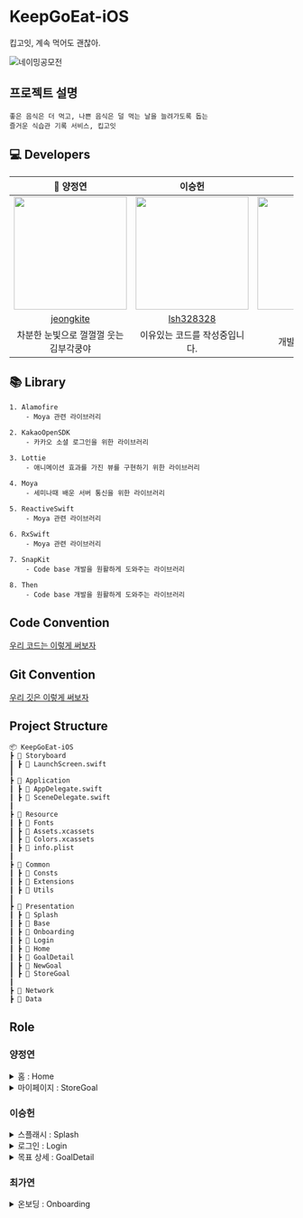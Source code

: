 # KeepGoEat-iOS
킵고잇, 계속 먹어도 괜찮아.

![네이밍공모전](https://user-images.githubusercontent.com/75439868/209621755-9604686a-b3c3-4d21-b593-51be07a5f0df.png)

## 프로젝트 설명
~~~
좋은 음식은 더 먹고, 나쁜 음식은 덜 먹는 날을 늘려가도록 돕는
즐거운 식습관 기록 서비스, 킵고잇
~~~

## 💻 Developers
|                                            👑 양정연                                              |                                               이승헌                                               |                                               최가연                                               |
| :---------------------------------------------------------------------------------------------: | :------------------------------------------------------------------------------------------------: | :------------------------------------------------------------------------------------------------: |
| <img src="https://avatars.githubusercontent.com/u/75439868?v=4" width="200px" height="200px" /> | <img src ="https://avatars.githubusercontent.com/u/51286325?v=4" width = "200px" height="200px" /> | <img src ="https://avatars.githubusercontent.com/u/105284376?v=4" width = "200px" height="200px" /> |
|                            [jeongkite](https://github.com/jeongkite)                            |                             [lsh328328](https://github.com/lsh328328)                              |                           [Rody](https://github.com/Gayeonchoi)                                    |
|                                            차분한 눈빛으로 껄껄껄 웃는 김부각쿵야                                              |                                               이유있는 코드를 작성중입니다.                                               |                                               개발이 시시해졌다.                                               |

## 📚 Library
~~~
1. Alamofire
    - Moya 관련 라이브러리
    
2. KakaoOpenSDK
    - 카카오 소셜 로그인을 위한 라이브러리
    
3. Lottie
    - 애니메이션 효과를 가진 뷰를 구현하기 위한 라이브러리
    
4. Moya
    - 세미나때 배운 서버 통신을 위한 라이브러리
    
5. ReactiveSwift
    - Moya 관련 라이브러리
    
6. RxSwift
    - Moya 관련 라이브러리
    
7. SnapKit
    - Code base 개발을 원활하게 도와주는 라이브러리
    
8. Then
    - Code base 개발을 원활하게 도와주는 라이브러리
~~~

## Code Convention
[우리 코드는 이렇게 써보자](https://hip-blender-85f.notion.site/Code-Convention-f7408e1f9a974ed0a43b7fcb7f3625e7)

## Git Convention
[우리 깃은 이렇게 써보자](https://hip-blender-85f.notion.site/Code-Convention-68acf9d8f36f417dbf1d9d720e5272e7)

## Project Structure
```markdown
📦 KeepGoEat-iOS
┣ 📂 Storyboard
┃ ┣ 📜 LaunchScreen.swift
┃
┣ 📂 Application
┃ ┣ 📜 AppDelegate.swift
┃ ┣ 📜 SceneDelegate.swift
┃
┣ 📂 Resource
┃ ┣ 📂 Fonts
┃ ┣ 📜 Assets.xcassets
┃ ┣ 📜 Colors.xcassets
┃ ┣ 📜 info.plist
┃
┣ 📂 Common
┃ ┣ 📂 Consts
┃ ┣ 📂 Extensions
┃ ┣ 📂 Utils
┃
┣ 📂 Presentation
┃ ┣ 📂 Splash
┃ ┣ 📂 Base
┃ ┣ 📂 Onboarding
┃ ┣ 📂 Login
┃ ┣ 📂 Home
┃ ┣ 📂 GoalDetail
┃ ┣ 📂 NewGoal
┃ ┣ 📂 StoreGoal
┃
┣ 📂 Network
┣ 📂 Data
```

## Role
<h3>양정연</h3>
<details>
<summary>홈 : Home</summary>
<ul>
<li>재사용되는 View 분리</li>
<li>UICollectionView</li>
<li>View 파일 분리</li>
<li>HomeView에 모두 합쳐 HomeViewController의 view를 HomeView로 변경해줬다.</li>
</ul>
</details>
<details>
<summary>마이페이지 : StoreGoal</summary>
<ul>
<li>Diffable DataSource</li>
    <ul>
    <li>전체/더 먹기/덜 먹기 필터링 가능</li>
    <li>필터링으로 인한 구성 아이템 변경 시 애니메이션을 위해 사용했다.</li>
    </ul>
</ul>
</details>
<h3>이승헌</h3>
<details>
<summary>스플래시 : Splash</summary>
<ul>
    <li>UIImageView: 스플래쉬 이미지를 넣기 위해 사용했습니다.</li>
</ul>
</details>
<details>
<summary>로그인 : Login</summary>
<ul>
    <li>UIImageView: 로그인 이미지를 넣기 위해 사용했습니다</li>
    <li>UIButton: 서버 로그인 요청을 연결했습니다.<li>
</details>
<details>
<summary>목표 상세 : GoalDetail</summary>
<ul>
    <li>UILabel: 해당 뷰의 기본적인 텍스트를 표현했습니다.</li>
    <li>UIButton: 뷰 이동 or 서버 연결에 사용했습니다.</li>
    <li>UIImageView: 바텀시트에 넣을 이미지를 위해 사용했습니다.</li>
    <li>UIStackView: 이번 달 지난달 뷰를 위해 스택뷰를 사용했습니다.</li>
    <li>UICollectionVIew: 이번달 달성 stamp를 표현하기 위해 사용했습니다.</li>
    <li>바텀시트 자체 구현</li>
</ul>
</details>
<h3>최가연</h3>
<details>
<summary>온보딩 : Onboarding</summary>
<ul>
<li>전체적인 뷰를 pageControll / Button / CollectionView /  UIButton으로 나누어 스케치</li>
<li>Pagecontrol로 페이지가 넘어가는 것 구현</li>
<li>CollectionView 안에 <Title Label. Description Label. AnimationView(Lotti)>를 넣어 콜렉션 뷰 셀을 만듦</li>
<li>버튼을 눌러 페이지를 넘기고, 스와이프 해도 뷰가 넘어가도록 기능 구현</li>
</ul>
</details>
<details>
<summary>목표 생성 및 수정 : NewGoal</summary>
<ul>
<li>HeaderView를 불러와 상단바 고정</li>
<li>분기처리로 더먹기/ 덜먹기에 따라 뷰를 전환시킴 (서버에서 받아오는 데이터를 기반으로)</li>
<li>목표 입력 텍스트필드 제한 로직 구현</li>
    <ul>
    <li>텍스팅 시작하면 밑줄 색 바뀜</li>
    <li>15자 이내 글자 수정 (실시간 타이핑 셂)</li>
    <li>특수문자 제한</li>
    <li>키보드 올라옮과 동시에 버튼도 함께 올라옴</li>
    </ul>
</ul>
</details>

## Troubleshooting
